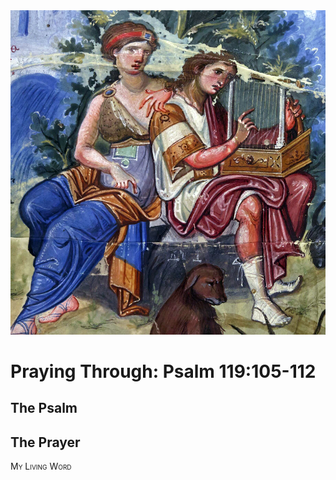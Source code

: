 <img class="intro-right" src="art-paris-psalter.jpg">

<style>
  li {list-style-type: none;}
  p + ul {
    margin-top: -18px;
}
</style>

# Praying Through: Psalm 119:105-112

## The Psalm

## The Prayer

<div style="font-variant: small-caps;">
My Living Word
</div>
